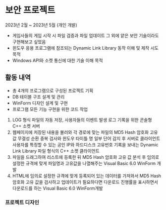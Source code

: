 # 보안 프로젝트

2023년 2월 ~ 2023년 5월 (개인 개발)

* 게임사들의 게임 시작 시 파일 검증과 파일 업데이트 그 외에 얕은 보안 기술이라도 구현해보고 싶었음
* 윈도우 응용 프로그램에 참조되는 Dynamic Link Library 동작 이해 및 제작 시도 목적
* Windows API와 소켓 통신에 대한 기술 이해 목적

## 활동 내역

- 총 4개의 프로그램으로 구성된 프로젝트 기획
- DB 테이블 구조 설계 및 관리
- WinForm 디자인 설계 및 구현
- 프로그램 모든 기능 구현을 위한 코드 작업
1) LOG 형식 파일의 자동 저장, 사용자들의 이벤트 발생 로그 기록을 위한 콘솔형 C++ 소켓 서버
2) 웹페이지에 저장된 내용을 불러와 각 경로에 맞는 파일의 MD5 Hash 암호화 고유 값 무결성 순환 중복 검사와 윈도우 타이틀 명 일부 단어 감지 후 서버로 클라이언트 사용자를 특정할 수 있는 공인 IP와 하드디스크 고유번호 기록을 보내는 Dynamic Link Library 파일 형식의 C++ 소켓 클라이언트
3) 파일을 드래그하여 리스트에 등록한 뒤 MD5 Hash 암호화 고유 값 분석 후 임의로 설정한 규격에 맞게 파일명과 고유값을 나열해주는 Visual Basic 6.0 WinForm 개발 
4) HTML에 임의로 설정한 규격에 맞게 등록되어 있는 데이터를 가져와서 MD5 Hash 암호화 고유 값을 검사하고 업데이트가 필요하다면 다운로드 진행률을 표시하면서 다운로드를 하는 Visual Basic 6.0 WinForm개발
  
### 프로젝트 디자인
